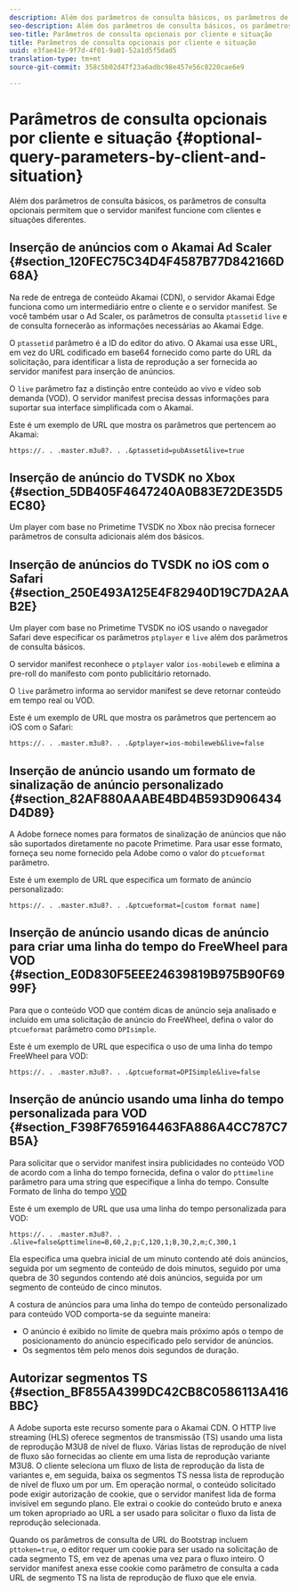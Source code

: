 ```yaml
---
description: Além dos parâmetros de consulta básicos, os parâmetros de consulta opcionais permitem que o servidor manifest funcione com clientes e situações diferentes.
seo-description: Além dos parâmetros de consulta básicos, os parâmetros de consulta opcionais permitem que o servidor manifest funcione com clientes e situações diferentes.
seo-title: Parâmetros de consulta opcionais por cliente e situação
title: Parâmetros de consulta opcionais por cliente e situação
uuid: e3fae41e-9f7d-4f01-9a01-52a1d5f5dad5
translation-type: tm+mt
source-git-commit: 358c5b02d47f23a6adbc98e457e56c8220cae6e9

---
```



# Parâmetros de consulta opcionais por cliente e situação {#optional-query-parameters-by-client-and-situation}

Além dos parâmetros de consulta básicos, os parâmetros de consulta opcionais permitem que o servidor manifest funcione com clientes e situações diferentes.

## Inserção de anúncios com o Akamai Ad Scaler {#section_120FEC75C34D4F4587B77D842166D68A}

Na rede de entrega de conteúdo Akamai (CDN), o servidor Akamai Edge funciona como um intermediário entre o cliente e o servidor manifest. Se você também usar o Ad Scaler, os parâmetros de consulta `ptassetid` `live` e de consulta fornecerão as informações necessárias ao Akamai Edge.

O `ptassetid` parâmetro é a ID do editor do ativo. O Akamai usa esse URL, em vez do URL codificado em base64 fornecido como parte do URL da solicitação, para identificar a lista de reprodução a ser fornecida ao servidor manifest para inserção de anúncios.

O `live` parâmetro faz a distinção entre conteúdo ao vivo e vídeo sob demanda (VOD). O servidor manifest precisa dessas informações para suportar sua interface simplificada com o Akamai.

Este é um exemplo de URL que mostra os parâmetros que pertencem ao Akamai:

```
https://. . .master.m3u8?. . .&ptassetid=pubAsset&live=true
```

## Inserção de anúncio do TVSDK no Xbox {#section_5DB405F4647240A0B83E72DE35D5EC80}

Um player com base no Primetime TVSDK no Xbox não precisa fornecer parâmetros de consulta adicionais além dos básicos.

## Inserção de anúncios do TVSDK no iOS com o Safari {#section_250E493A125E4F82940D19C7DA2AAB2E}

Um player com base no Primetime TVSDK no iOS usando o navegador Safari deve especificar os parâmetros `ptplayer` e `live` além dos parâmetros de consulta básicos.

O servidor manifest reconhece o `ptplayer` valor `ios-mobileweb` e elimina a pre-roll do manifesto com ponto publicitário retornado.

O `live` parâmetro informa ao servidor manifest se deve retornar conteúdo em tempo real ou VOD.

Este é um exemplo de URL que mostra os parâmetros que pertencem ao iOS com o Safari:

```
https://. . .master.m3u8?. . .&ptplayer=ios-mobileweb&live=false
```

## Inserção de anúncio usando um formato de sinalização de anúncio personalizado {#section_82AF880AAABE4BD4B593D906434D4D89}

A Adobe fornece nomes para formatos de sinalização de anúncios que não são suportados diretamente no pacote Primetime. Para usar esse formato, forneça seu nome fornecido pela Adobe como o valor do `ptcueformat` parâmetro.

Este é um exemplo de URL que especifica um formato de anúncio personalizado:

```
https://. . .master.m3u8?. . .&ptcueformat=[custom format name]
```

## Inserção de anúncio usando dicas de anúncio para criar uma linha do tempo do FreeWheel para VOD {#section_E0D830F5EEE24639819B975B90F6999F}

Para que o conteúdo VOD que contém dicas de anúncio seja analisado e incluído em uma solicitação de anúncio do FreeWheel, defina o valor do `ptcueformat` parâmetro como `DPIsimple`.

Este é um exemplo de URL que especifica o uso de uma linha do tempo FreeWheel para VOD:

```
https://. . .master.m3u8?. . .&ptcueformat=DPISimple&live=false
```

## Inserção de anúncio usando uma linha do tempo personalizada para VOD {#section_F398F7659164463FA886A4CC787C7B5A}

Para solicitar que o servidor manifest insira publicidades no conteúdo VOD de acordo com a linha do tempo fornecida, defina o valor do `pttimeline` parâmetro para uma string que especifique a linha do tempo. Consulte Formato de linha do tempo [VOD](../../msapi-topics/ms-changes-vod-timeline/ms-api-timeline-format.md)

Este é um exemplo de URL que usa uma linha do tempo personalizada para VOD:

```
https://. . .master.m3u8?. . .&live=false&pttimeline=B,60,2,p;C,120,1;B,30,2,m;C,300,1
```

Ela especifica uma quebra inicial de um minuto contendo até dois anúncios, seguida por um segmento de conteúdo de dois minutos, seguido por uma quebra de 30 segundos contendo até dois anúncios, seguida por um segmento de conteúdo de cinco minutos.

A costura de anúncios para uma linha do tempo de conteúdo personalizado para conteúdo VOD comporta-se da seguinte maneira:

* O anúncio é exibido no limite de quebra mais próximo após o tempo de posicionamento do anúncio especificado pelo servidor de anúncios.
* Os segmentos têm pelo menos dois segundos de duração.

## Autorizar segmentos TS {#section_BF855A4399DC42CB8C0586113A416BBC}

A Adobe suporta este recurso somente para o Akamai CDN. O HTTP live streaming (HLS) oferece segmentos de transmissão (TS) usando uma lista de reprodução M3U8 de nível de fluxo. Várias listas de reprodução de nível de fluxo são fornecidas ao cliente em uma lista de reprodução variante M3U8. O cliente seleciona um fluxo de lista de reprodução da lista de variantes e, em seguida, baixa os segmentos TS nessa lista de reprodução de nível de fluxo um por um. Em operação normal, o conteúdo solicitado pode exigir autorização de cookie, que o servidor manifest lida de forma invisível em segundo plano. Ele extrai o cookie do conteúdo bruto e anexa um token apropriado ao URL a ser usado para solicitar o fluxo da lista de reprodução selecionada.

Quando os parâmetros de consulta de URL do Bootstrap incluem `pttoken=true`, o editor requer um cookie para ser usado na solicitação de cada segmento TS, em vez de apenas uma vez para o fluxo inteiro. O servidor manifest anexa esse cookie como parâmetro de consulta a cada URL de segmento TS na lista de reprodução de fluxo que ele envia.
